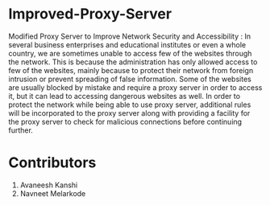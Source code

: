 # Improved-Proxy-Server
Modified Proxy Server to Improve Network Security and Accessibility : In several business enterprises and educational institutes or even a whole country, we are  sometimes unable to access few of the websites through the network. This is because the  administration has only allowed access to few of the websites, mainly because to protect their  network from foreign intrusion or prevent spreading of false information. Some of the websites  are usually blocked by mistake and require a proxy server in order to access it, but it can lead  to accessing dangerous websites as well. In order to protect the network while being able to  use proxy server, additional rules will be incorporated to the proxy server along with providing  a facility for the proxy server to check for malicious connections before continuing further.


# Contributors
1. Avaneesh Kanshi
2. Navneet Melarkode